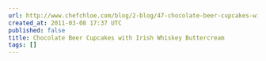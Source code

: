 ```yaml
---
url: http://www.chefchloe.com/blog/2-blog/47-chocolate-beer-cupcakes-with-irish-whisky-buttercream.html
created_at: 2011-03-08 17:37 UTC
published: false
title: Chocolate Beer Cupcakes with Irish Whiskey Buttercream
tags: []
---
```



